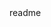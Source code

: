 <snippet>
  <content><![CDATA[
# ${1:Project Name}
Simple project to practice an Entity connection to a Postgres database
]]></content>
  <tabTrigger>readme</tabTrigger>
</snippet>
